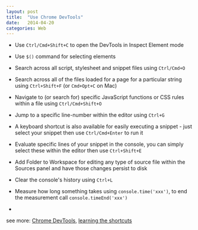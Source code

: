 ```yaml
---
layout: post
title:  "Use Chrome DevTools"
date:   2014-04-20
categories: Web
---
```


* Use ```Ctrl/Cmd+Shift+C``` to open the DevTools in Inspect Element mode

* Use ```$()``` command for selecting elements

* Search across all script, stylesheet and snippet files using ```Ctrl/Cmd+O```

* Search across all of the files loaded for a page for a particular string using ```Ctrl+Shift+F``` (or ```Cmd+Opt+C``` on Mac)

* Navigate to (or search for) specific JavaScript functions or CSS rules within a file using ```Ctrl/Cmd+Shift+O```

* Jump to a specific line-number within the editor using ```Ctrl+G```

* A keyboard shortcut is also available for easily executing a snippet - just select your snippet then use ```Ctrl/Cmd+Enter``` to run it

* Evaluate specific lines of your snippet in the console, you can simply select these within the editor then use ```Ctrl+Shift+E``` 

* Add Folder to Workspace for editing any type of source file within the Sources panel and have those changes persist to disk

* Clear the console's history using ```Ctrl+L```

* Measure how long something takes using ```console.time('xxx')```, to end the measurement call ```console.timeEnd('xxx')```

*

see more: <a href="https://developer.chrome.com/devtools" target="_blank">Chrome DevTools</a>, <a href="https://developer.chrome.com/devtools/docs/shortcuts" target="_blank">learning the shortcuts</a>